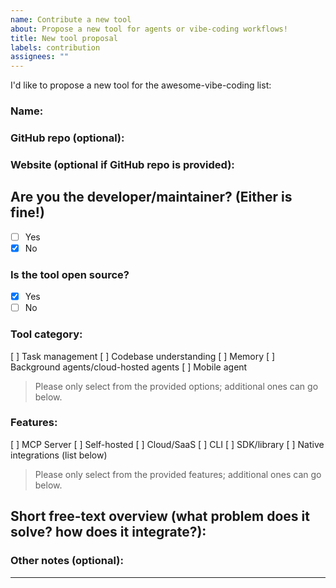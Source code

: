 ```yaml
---
name: Contribute a new tool
about: Propose a new tool for agents or vibe-coding workflows!
title: New tool proposal
labels: contribution
assignees: ""
---
```


I'd like to propose a new tool for the awesome-vibe-coding list:

### Name: <tool name>

### GitHub repo (optional):

### Website (optional if GitHub repo is provided):

## Are you the developer/maintainer? (Either is fine!)

- [ ] Yes
- [x] No

### Is the tool open source?

- [x] Yes
- [ ] No

### Tool category:

[ ] Task management
[ ] Codebase understanding
[ ] Memory
[ ] Background agents/cloud-hosted agents
[ ] Mobile agent

> Please only select from the provided options; additional ones can go below.

### Features:

[ ] MCP Server
[ ] Self-hosted
[ ] Cloud/SaaS
[ ] CLI
[ ] SDK/library
[ ] Native integrations (list below)

> Please only select from the provided features; additional ones can go below.

## Short free-text overview (what problem does it solve? how does it integrate?):

<overview>

<!-- e.g.
PromptGuard is a testing toolkit for LLM apps, with adapters for Jest/Vitest and CI badges.
-->

### Other notes (optional):

<notes>

---

<!--
 - Contributions should be fully functioning and publicly available
 - Your contribution will be edited by our AI agents, and may be moved to a different category
-->
